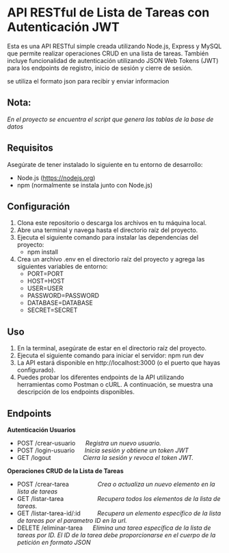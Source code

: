 # API RESTful de Lista de Tareas con Autenticación JWT
Esta es una API RESTful simple creada utilizando Node.js, Express y MySQL que permite realizar operaciones CRUD en una lista de tareas. También incluye funcionalidad de autenticación utilizando JSON Web Tokens (JWT) para los endpoints de registro, inicio de sesión y cierre de sesión.

se utiliza el formato json para recibir y enviar informacion

## Nota:

 *En el proyecto se encuentra el script que genera las tablas de la base de datos*

## Requisitos
Asegúrate de tener instalado lo siguiente en tu entorno de desarrollo:

- Node.js (https://nodejs.org)
- npm (normalmente se instala junto con Node.js)


## Configuración
1. Clona este repositorio o descarga los archivos en tu máquina local.
2. Abre una terminal y navega hasta el directorio raíz del proyecto.
3. Ejecuta el siguiente comando para instalar las dependencias del proyecto:
    - npm install
4. Crea un archivo .env en el directorio raíz del proyecto y agrega las siguientes variables de entorno:
    - PORT=PORT
    - HOST=HOST
    - USER=USER
    - PASSWORD=PASSWORD
    - DATABASE=DATABASE
    - SECRET=SECRET


## Uso
1. En la terminal, asegúrate de estar en el directorio raíz del proyecto.
2. Ejecuta el siguiente comando para iniciar el servidor:
    npm run dev
3. La API estará disponible en http://localhost:3000 (o el puerto que hayas configurado).
4. Puedes probar los diferentes endpoints de la API utilizando herramientas como Postman o cURL. A continuación, se muestra una descripción de los endpoints disponibles.

## Endpoints

**Autenticación Usuarios**

- POST /crear-usuario &nbsp;&nbsp;&nbsp;&nbsp; *Registra un nuevo usuario.*
- POST /login-usuario &nbsp;&nbsp;&nbsp;&nbsp; *Inicia sesión y obtiene un token JWT*
- GET /logout &nbsp;&nbsp;&nbsp;&nbsp;&nbsp;&nbsp;&nbsp;&nbsp;&nbsp;&nbsp;&nbsp;&nbsp;&nbsp;&nbsp;&nbsp;&nbsp;&nbsp; *Cierra la sesión y revoca el token JWT.*

**Operaciones CRUD de la Lista de Tareas**

- POST /crear-tarea &nbsp;&nbsp;&nbsp;&nbsp;&nbsp;&nbsp;&nbsp;&nbsp;&nbsp;&nbsp;&nbsp;&nbsp;&nbsp;&nbsp;&nbsp; *Crea o actualiza un nuevo elemento en la lista de tareas*
- GET /listar-tarea &nbsp;&nbsp;&nbsp;&nbsp;&nbsp;&nbsp;&nbsp;&nbsp;&nbsp;&nbsp;&nbsp;&nbsp;&nbsp;&nbsp;&nbsp;&nbsp;&nbsp;&nbsp; *Recupera todos los elementos de la lista de tareas.*
- GET /listar-tarea-id/:id &nbsp;&nbsp;&nbsp;&nbsp;&nbsp;&nbsp;&nbsp;&nbsp; *Recupera un elemento específico de la lista de tareas por el parametro ID en la url.*
- DELETE /eliminar-tarea &nbsp;&nbsp;&nbsp;&nbsp; *Elimina una tarea específica de la lista de tareas por ID. El ID de la tarea debe proporcionarse en el cuerpo de la petición en formato JSON*

